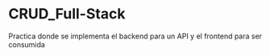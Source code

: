 # CRUD_Full-Stack
Practica donde se implementa el backend para un  API y el frontend para ser consumida
